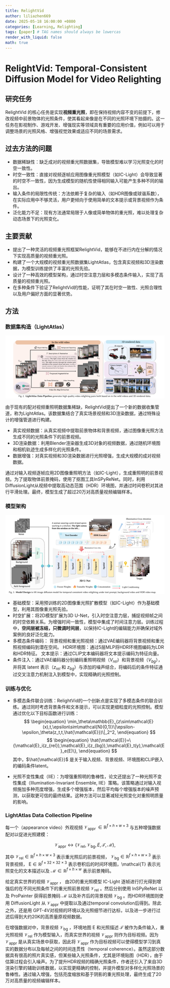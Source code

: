 ```yaml
---
title: RelightVid
author: liliazhen669
date: 2025-05-18 16:00:00 +0800
categories: [Learning, Relighting]
tags: [paper] # TAG names should always be lowercas
render_with_liquid: false
math: true
---
```


# RelightVid: Temporal-Consistent Diffusion Model for Video Relighting


## 研究任务

RelightVid 的核心任务是实现**视频重光照**，即在保持视频内容不变的前提下，修改视频中前景物体的光照条件，使其看起来像是在不同的光照环境下拍摄的。这一任务在影视制作、游戏开发、增强现实等领域具有重要的应用价值，例如可以用于调整场景的光照风格、增强视觉效果或适应不同的场景需求。

## 过去方法的问题

- 数据稀缺性：缺乏成对的视频重光照数据集，导致模型难以学习光照变化的时空一致性。
- 时空一致性：直接对视频逐帧应用图像重光照模型（如IC-Light）会导致显著的时空不一致性，因为生成模型的随机性使得相同输入可能产生多种不同的输出。
- 输入条件的局限性传统：方法依赖于复杂的输入（如HDR图像或球谐系数），在实际应用中不够灵活，用户更倾向于使用简单的文本提示或背景视频作为条件。
- 泛化能力不足：现有方法通常局限于人像或简单物体的重光照，难以处理复杂动态场景下的光照变化。

## 主要贡献
- 提出了一种灵活的视频重光照框架RelightVid，能够在不进行内在分解的情况下实现高质量的视频重光照。
- 构建了一个大规模的视频重光照数据集LightAtlas，包含真实视频和3D渲染数据，为模型训练提供了丰富的光照先验。
- 设计了一种高效的模型架构，通过时空注意力层和多模态条件输入，实现了高质量的视频重光照。
- 在多种条件下验证了RelightVid的性能，证明了其在时空一致性、光照合理性以及用户偏好方面的显著优势。

## 方法

### 数据集构造（LightAtlas）

![fig-2](assets/img/relightvid/fig2.png)

由于现有的配对视频重照明数据集稀缺，RelightVid提出了一个新的数据收集管道，称为LightAtlas。该数据集结合了真实场景视频和3D渲染数据，通过特殊设计的增强管道进行构建。

- 真实视频数据：从真实视频中提取前景物体和背景视频，通过图像重光照方法生成不同的光照条件下的前景视频。
- 3D渲染数据：利用Blender渲染器生成3D对象的视频数据，通过随机环境图和相机轨迹生成多样化的光照条件。
- 数据增强：对真实视频和3D渲染数据进行光照增强，生成大规模的成对视频数据。

通过对输入视频逐帧应用2D图像重照明方法（如IC-Light），生成重照明的前景视频。为了提取物体前景掩码，使用了抠图工具InSPyReNet。同时，利用DiffusionLight从视频中提取高动态范围（HDR）环境图，并通过时间卷积对其进行平滑处理。最终，模型生成了超过20万对高质量视频编辑样本。

### 模型架构

![fig-3](assets/img/relightvid/fig3.png)

- 基础模型：采用预训练的2D图像重光照扩散模型（如IC-Light）作为基础模型，利用其图像重光照先验。
- 时空扩展：将2D模型扩展为3D U-Net，引入时空注意力层，捕捉视频帧之间的时空依赖关系。为增强时间一致性，模型中集成了时间注意力层。训练过程中，**空间层被冻结，只微调时间层**，以保持IC-Light的编辑能力并确保对域外案例的良好泛化能力。
- 多模态条件编码：
    背景视频和重光照视频：通过VAE编码器将背景视频和重光照视频编码到潜在空间。
    HDR环境图：通过5层MLP将HDR环境图编码为LDR和HDR特征。
    文本提示：通过CLIP文本编码器将文本提示编码为特征向量。
- 条件注入：通过VAE编码器分别编码重照明视频（$V_{rel}$）和背景视频（$V_{bg}$），并将其 latent 表示（$z_{rel}$ 和 $z_{bg}$）与添加的噪声结合，将编码后的条件特征通过交叉注意力机制注入到模型中，实现精确的光照控制。

### 训练与优化
- 多模态条件联合训练：RelightVid的一个创新点是实现了多模态条件的联合训练。通过同时考虑背景条件和文本提示，可以实现更细粒度的光照控制。模型通过优化以下目标函数进行训练：
$$
\begin{equation}
\min_\theta\mathbb{E}_{z\sim\mathcal{E}(x),t,\epsilon\sim\mathcal{N}(0,1)}\|\epsilon-\epsilon_\theta(z_t,t,\hat{\mathcal{E}})\|_2^2,
\end{equation}
$$
$$
\begin{equation}
\hat{\mathcal{E}}=\{\mathcal{E}_i(z_{rel}),\mathcal{E}_i(z_{bg}),\mathcal{E}_t(y),\mathcal{E}_e(E)\},
\end{equation}
$$
其中，$\hat{\mathcal{E}}$ 是关于输入视频、背景视频、环境图和CLIP嵌入的编码条件latent。

- 光照不变性集成（IIE）：为增强重照明的鲁棒性，论文还提出了一种光照不变性集成（Illumination-Invariant Ensemble, IIE）策略。该策略通过对输入视频施加多种亮度增强，生成多个增强版本，然后平均每个增强版本的噪声预测，以获取更可信的最终结果。这种方法可以显著减轻光照变化对重照明质量的影响。


###  LightAtlas Data Collection Pipeline

每一个（appearance video）外观视频 $\mathcal{V}_\mathrm{appr~}\in\mathbb{R}^{f\times h\times w\times3}$ 与五种增强数据配对以促进光照建模： 

$$\mathcal{V}_{\mathrm{appr}}\leftrightarrow\{\mathcal{V}_{\mathrm{rel}},\mathcal{V}_{\mathrm{bg}},E,\mathcal{T},\mathcal{M}\},$$

其中 $\mathcal{V}_\mathrm{rel}\in\mathbb{R}^{f\times h\times w \times 3}$ 表示重光照后的前景视频， $\mathcal{V}_\mathrm{bg}\in\mathbb{R}^{f\times h\times w \times 3}$ 表示背景视频， $\mathrm{E} \in\mathbb{R}^{f\times 32 \times 32 \times 3}$ 表示卷积后的时间环境图，\mathcal{T} 表示光照变化的文本描述以及 $\mathcal{M}\in\mathbb{R}^{f\times h \times w}$ 表示前景掩码。

给定真实世界的视频 $\mathcal{V}_\mathrm{appr}$ ， 由2D的重光照模型 IC-Light 逐帧进行打光得到增强后的在不同光照条件下的重光照前景视频 $\mathcal{V}_\mathrm{rel}$ 。然后分别使用 InSPyReNet 以及 ProPainter 获得前景掩码 $\mathcal{M}$ 以及补齐后的背景视频 $\mathcal{V}_\mathrm{bg}$ 。而HDR环境图则使用 DiffusionLight 从 $\mathcal{V}_\mathrm{appr}$ 中提取以及通过temporal convolution后得到。除此之外，还是用 GPT-4V对视频的环境以及光照细节进行达标，以及进一步进行过滤后得到大约20K的高质量原视频数据。

在增强数据对中，背景视频 $\mathcal{V}_\mathrm{bg}$ ，环境地图 $\mathrm{E}$ 和光照描述 $\mathcal{T}$ 被作为条件输入，重光照视频 $\mathcal{V}_\mathrm{rel}$ 作为模型输入，而真实世界的视频 $\mathcal{V}_\mathrm{appr}$ 则作为目标视频。因为 $\mathcal{V}_\mathrm{appr}$ 是从真实场景中获取，因此将 $\mathcal{V}_\mathrm{appr}$ 作为目标视频可以使得模型学习到真实的数据分布以及每帧之间的时间连贯性（temporal coherence）。虽然这部分数据具有很高的照片真实感，但某些输入光照条件，尤其是环境贴图（HDR），由于估算过程会引入噪声。为了提升HDR视频的精确光照条件，作者还引入了来自3D渲染引擎的辅助训练数据，以实现更精确的控制，并提升模型对多样化光照场景的鲁棒性。通过输入增强，包括亮度缩放和基于阴影的重光照处理，最终生成了20万对高质量的视频编辑样本。
 